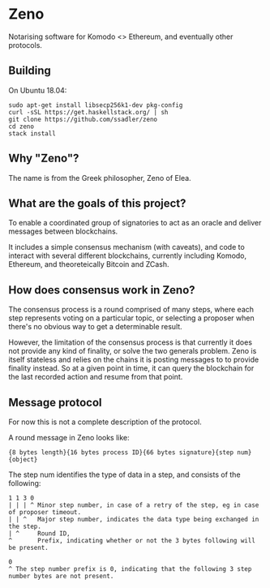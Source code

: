# Zeno

Notarising software for Komodo <> Ethereum, and eventually other protocols.

## Building

On Ubuntu 18.04:

```
sudo apt-get install libsecp256k1-dev pkg-config
curl -sSL https://get.haskellstack.org/ | sh
git clone https://github.com/ssadler/zeno
cd zeno
stack install
```

## Why "Zeno"?

The name is from the Greek philosopher, Zeno of Elea.

## What are the goals of this project?

To enable a coordinated group of signatories to act as an oracle and deliver messages between blockchains.

It includes a simple consensus mechanism (with caveats), and code to interact with several different blockchains, currently including Komodo, Ethereum, and theoreteically Bitcoin and ZCash.

## How does consensus work in Zeno?

The consensus process is a round comprised of many steps, where each step represents voting on a particular topic, or selecting a proposer when there's no obvious way to get a determinable result.

However, the limitation of the consensus process is that currently it does not provide any kind of finality, or solve the two generals problem. Zeno is itself stateless and relies on the chains it is posting messages to to provide finality instead. So at a given point in time, it can query the blockchain for the last recorded action and resume from that point.

## Message protocol

For now this is not a complete description of the protocol.

A round message in Zeno looks like:

`{8 bytes length}{16 bytes process ID}{66 bytes signature}{step num}{object}`

The step num identifies the type of data in a step, and consists of the following:

```
1 1 3 0
| | | ^ Minor step number, in case of a retry of the step, eg in case of proposer timeout.
| | ^   Major step number, indicates the data type being exchanged in the step.
| ^     Round ID, 
^       Prefix, indicating whether or not the 3 bytes following will be present.

0
^ The step number prefix is 0, indicating that the following 3 step number bytes are not present.
```
